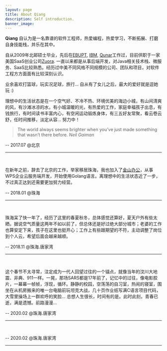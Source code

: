 ```yaml
---
layout: page
title: About Qiang
description: Self introduction.
banner_image: 
---
```


**Qiang** 自认为是一名靠谱的软件工程师，热爱编程，热爱学习，不断拓展、打磨自身技能栈，并乐在其中。

自从2009年北邮硕士毕业，先后在[EBUPT](http://www.ebupt.com/list/roll/snavid/53),  [IBM](http://www-03.ibm.com/software/products/en/ibmconnectionsdocs),  [Qunar](https://train.qunar.com)工作过，目前供职于一家美国SaaS创业公司[Zuora](https://www.zuora.com).  一直以来都是从事后端开发，对Java相关技术栈、微服务、SaaS比较熟悉。经历过中美不同风格不同规模的公司、团队和项目，对软件工程方方面面有比较深刻认识。

业余喜欢打篮球，玩实况足球，旅行... 自从有了女儿之后，最大的爱好就是逗她玩 :)

理想中的生活状态是在一个空气好、不冷不热、环境优美的海边小城，有山间清爽的风，有沙滩冰凉的水，有小城温暖的光，有热爱的工作，家庭幸福孩子出息，有钱旅行，有时间读书丰富内心，有空闲运动锻炼身体，有三五好友常聚，看云卷云舒，任时间推移，淡定从容... 努力中！

>The world always seems brighter when you’ve just made something that wasn’t there before. <cite>Neil Gaiman</cite>

-- 2017.07 @北京

----------------------
<br>

在新年之前，辞去了北京的工作，举家移居珠海，我也加入了[金山办公](https://store.wps.cn)，从事WPS企业云服务端开发，开始使用Golang语言。离理想中的生活状态近了一步，不过真正达到还需要更加努力经营。

-- 2018.01 @珠海

----------------------
<br>

珠海呆了快一年了，经历了这里的春夏秋冬，总体感觉还算好，夏天户外有些太晒，据说空气质量这两年不如以前了，但总体还是好过绝大部分城市；老婆的工作也算安定下来，孩子在这里也挺开心；工作上有些跟期望的不符，主动调整了岗位到个人云，希望后面会越来越顺。

-- 2018.11 @珠海.唐家湾

----------------------
<br>

这个春节不太寻常，注定成为一代人回望过往的一个锚点，就像当年的汶川大地震、非典、911一样。一晃，那场SARS都是17年前了，记忆中的过往，像电影胶片，一幕幕一帧帧，浮现，循环。静静的校园，空荡荡的自习室，热闹的寝室，围坐在从机房搬来的唯一台电脑前玩坦克大战，几十页作业纸写满C语言项目代码，大雪里操场上一群欢呼的笑脸... 总想人生很长，时间有的是。此时此刻，青春已逝，满是遗憾。前路漫漫...

-- 2020.02 @珠海.唐家湾

----------------------
<br>



-- 2020.02 @珠海.唐家湾

----------------------